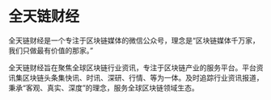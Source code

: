 # 

# 全天链财经

全天链财经是一个专注于区块链媒体的微信公众号，理念是“区块链媒体千万家，我们只做最有价值的那家。”

全天链财经旨在聚焦全球区块链行业资讯，专注于区块链产业的服务平台。平台资讯集区块链头条集快讯、时讯、深研、行情、等为一体。及时追踪行业资讯报道，秉承“客观、真实、深度”的理念，服务全球区块链领域生态。


